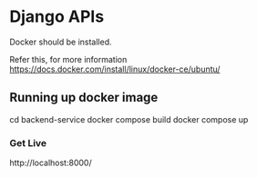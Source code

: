 # Django APIs
  Docker should be installed.

  Refer this, for more information https://docs.docker.com/install/linux/docker-ce/ubuntu/

## Running up docker image

  cd backend-service
  docker compose build
  docker compose up

### Get Live
  http://localhost:8000/
